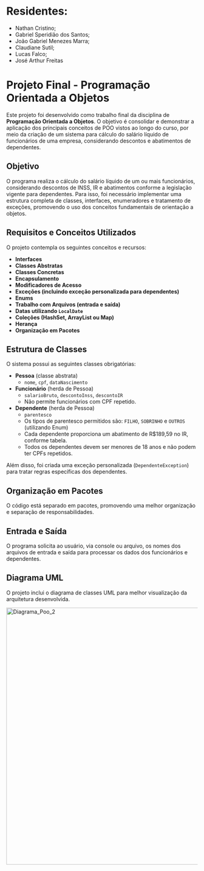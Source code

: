 # Residentes: 
- Nathan Cristino;
- Gabriel Speridião dos Santos;
- João Gabriel Menezes Marra;
- Claudiane Sutil;
- Lucas Falco;
- José Arthur Freitas
  




# Projeto Final - Programação Orientada a Objetos

Este projeto foi desenvolvido como trabalho final da disciplina de **Programação Orientada a Objetos**. O objetivo é consolidar e demonstrar a aplicação dos principais conceitos de POO vistos ao longo do curso, por meio da criação de um sistema para cálculo do salário líquido de funcionários de uma empresa, considerando descontos e abatimentos de dependentes.

## Objetivo

O programa realiza o cálculo do salário líquido de um ou mais funcionários, considerando descontos de INSS, IR e abatimentos conforme a legislação vigente para dependentes. Para isso, foi necessário implementar uma estrutura completa de classes, interfaces, enumeradores e tratamento de exceções, promovendo o uso dos conceitos fundamentais de orientação a objetos.

## Requisitos e Conceitos Utilizados

O projeto contempla os seguintes conceitos e recursos:

- **Interfaces**
- **Classes Abstratas**
- **Classes Concretas**
- **Encapsulamento**
- **Modificadores de Acesso**
- **Exceções (incluindo exceção personalizada para dependentes)**
- **Enums**
- **Trabalho com Arquivos (entrada e saída)**
- **Datas utilizando `LocalDate`**
- **Coleções (HashSet, ArrayList ou Map)**
- **Herança**
- **Organização em Pacotes**

## Estrutura de Classes

O sistema possui as seguintes classes obrigatórias:

- **Pessoa** (classe abstrata)
  - `nome`, `cpf`, `dataNascimento`
- **Funcionário** (herda de Pessoa)
  - `salarioBruto`, `descontoInss`, `descontoIR`
  - Não permite funcionários com CPF repetido.
- **Dependente** (herda de Pessoa)
  - `parentesco`
  - Os tipos de parentesco permitidos são: `FILHO`, `SOBRINHO` e `OUTROS` (utilizando Enum)
  - Cada dependente proporciona um abatimento de R$189,59 no IR, conforme tabela.
  - Todos os dependentes devem ser menores de 18 anos e não podem ter CPFs repetidos.

Além disso, foi criada uma exceção personalizada (`DependenteException`) para tratar regras específicas dos dependentes.

## Organização em Pacotes

O código está separado em pacotes, promovendo uma melhor organização e separação de responsabilidades.

## Entrada e Saída

O programa solicita ao usuário, via console ou arquivo, os nomes dos arquivos de entrada e saída para processar os dados dos funcionários e dependentes.

## Diagrama UML

O projeto inclui o diagrama de classes UML para melhor visualização da arquitetura desenvolvida.


<img width="1095" height="675" alt="Diagrama_Poo_2" src="https://github.com/user-attachments/assets/d6de2451-461f-4513-a955-f0492ff45c90" />

